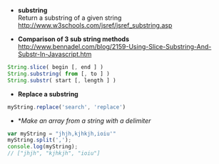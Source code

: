 * **substring**      
Return a substring of a given string       
http://www.w3schools.com/jsref/jsref_substring.asp

* **Comparison of 3 sub string methods**   
http://www.bennadel.com/blog/2159-Using-Slice-Substring-And-Substr-In-Javascript.htm   
````js
String.slice( begin [, end ] )
String.substring( from [, to ] )
String.substr( start [, length ] )
````

* **Replace a substring**   
````js
myString.replace('search', 'replace')
````

* **Make an array from a string with a delimiter*   
````js
var myString = "jhjh,kjhkjh,ioiu'"
myString.split(',');
console.log(myString);
// ["jhjh", "kjhkjh", "ioiu"]
````

